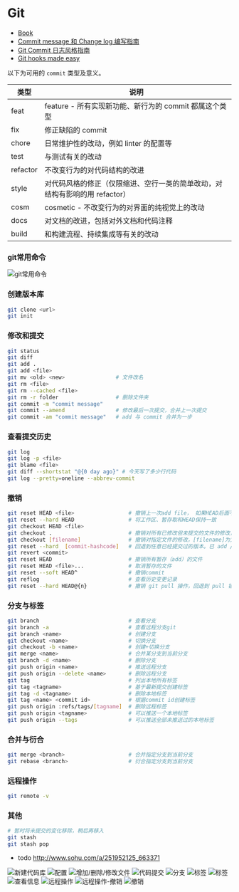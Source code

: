 # Git

- [Book](https://git-scm.com/book/zh/v2)
- [Commit message 和 Change log 编写指南](http://www.ruanyifeng.com/blog/2016/01/commit_message_change_log.html)
- [Git Commit 日志风格指南](https://open.leancloud.cn/git-commit-message/)
- [Git hooks made easy](https://github.com/typicode/husky)

以下为可用的 `commit` 类型及意义。

类型	| 说明
---|---
feat	    | feature - 所有实现新功能、新行为的 commit 都属这个类型
fix	      | 修正缺陷的 commit
chore	    | 日常维护性的改动，例如 linter 的配置等
test	    | 与测试有关的改动
refactor	| 不改变行为的对代码结构的改进
style	    | 对代码风格的修正（仅限缩进、空行一类的简单改动，对结构有影响的用 refactor）
cosm	    | cosmetic - 不改变行为的对界面的纯视觉上的改动
docs	    | 对文档的改进，包括对外文档和代码注释
build	    | 和构建流程、持续集成等有关的改动

### git常用命令
![git常用命令](images/git/git-lookup-table.png)

### 创建版本库
```sh
git clone <url>
git init
```

### 修改和提交
```sh
git status
git diff
git add .
git add <file>
git mv <old> <new>                # 文件改名
git rm <file>
git rm --cached <file>
git rm -r folder                  # 删除文件夹
git commit -m "commit message"
git commit --amend                # 修改最后一次提交，合并上一次提交
git commit -am "commit message"   # add 与 commit 合并为一步
```

### 查看提交历史
```sh
git log
git log -p <file>
git blame <file>
git diff --shortstat "@{0 day ago}" # 今天写了多少行代码
git log --pretty=oneline --abbrev-commit
```

### 撤销
```sh
git reset HEAD <file>                 # 撤销上一次add file， 如果HEAD后面不带参数，全部撤销
git reset --hard HEAD                 # 将工作区、暂存取和HEAD保持一致
git checkout HEAD <file>
git checkout .                        # 撤销对所有已修改但未提交的文件的修改，但不包括新增的文件
git checkout [filename]               # 撤销对指定文件的修改，[filename]为文件名
git reset --hard  [commit-hashcode]   # 回退到任意已经提交过的版本。已 add / commit 但未 push 的文件也适用。
git revert <commit>
git reset HEAD                        # 撤销所有暂存（add）的文件
git reset HEAD <file>...              # 取消暂存的文件
git reset --soft HEAD^                # 撤销commit
git reflog                            # 查看历史变更记录
git reset --hard HEAD@{n}             # 撤销 git pull 操作，回退到 pull 错误之前
```

### 分支与标签
```sh
git branch                            # 查看分支
git branch -a                         # 查看远程分支git
git branch <name>                     # 创建分支
git checkout <name>                   # 切换分支
git checkout -b <name>                # 创建+切换分支
git merge <name>                      # 合并某分支到当前分支
git branch -d <name>                  # 删除分支
git push origin <name>                # 推送远程分支
git push origin --delete <name>       # 删除远程分支
git tag                               # 列出本地所有标签
git tag <tagname>                     # 基于最新提交创建标签
git tag -d <tagname>                  # 删除本地标签
git tag <name> <commit id>            # 根据commit id创建标签
git push origin :refs/tags/[tagname]  # 删除远程标签
git push origin <tagname>             # 可以推送一个本地标签
git push origin --tags                # 可以推送全部未推送过的本地标签
```


### 合并与衍合
```sh
git merge <branch>                    # 合并指定分支到当前分支
git rebase <branch>                   # 衍合指定分支到当前分支
```

### 远程操作
```sh
git remote -v

```

### 其他
```sh
# 暂时将未提交的变化移除，稍后再移入
git stash
git stash pop
```

- todo http://www.sohu.com/a/251952125_663371

![新建代码库](images/git/01.jpeg)
![配置](images/git/02.jpeg)
![增加/删除/修改文件](images/git/03.jpeg)
![代码提交](images/git/04.jpeg)
![分支](images/git/05.jpeg)
![标签](images/git/06.jpeg)
![标签](images/git/07.jpeg)
![查看信息](images/git/08.jpeg)
![远程操作](images/git/09.jpeg)
![远程操作-撤销](images/git/10.jpeg)
![撤销](images/git/11.jpeg)
